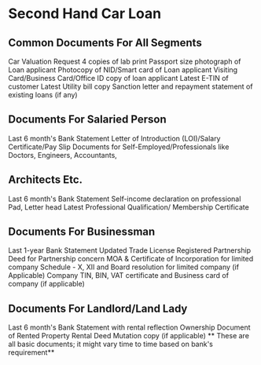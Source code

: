 # Second Hand Car Loan

## Common Documents For All Segments

 Car Valuation Request 4 copies of lab print Passport size photograph of Loan applicant Photocopy of NID/Smart card of Loan applicant Visiting Card/Business Card/Office ID copy of loan applicant Latest E-TIN of customer Latest Utility bill copy Sanction letter and repayment statement of existing loans (if any)

## Documents For Salaried Person

 Last 6 month's Bank Statement Letter of Introduction (LOI)/Salary Certificate/Pay Slip Documents for Self-Employed/Professionals like Doctors, Engineers, Accountants,

## Architects Etc.

 Last 6 month's Bank Statement Self-income declaration on professional Pad, Letter head Latest Professional Qualification/ Membership Certificate

## Documents For Businessman

 Last 1-year Bank Statement Updated Trade License Registered Partnership Deed for Partnership concern MOA & Certificate of Incorporation for limited company Schedule - X, XII and Board resolution for limited company (if Applicable)
 Company TIN, BIN, VAT certificate and Business card of company (if applicable)

## Documents For Landlord/Land Lady

 Last 6 month's Bank Statement with rental reflection Ownership Document of Rented Property Rental Deed Mutation copy (if applicable)
** These are all basic documents; it might vary time to time based on bank's requirement**